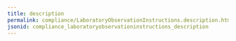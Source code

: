 ```yaml
---
title: description
permalink: compliance/LaboratoryObservationInstructions.description.html
jsonid: compliance_laboratoryobservationinstructions_description
---
```

